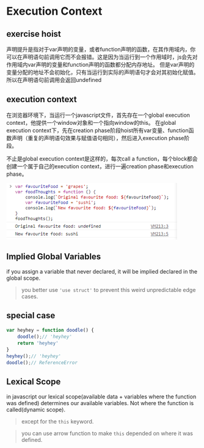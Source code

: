 # Execution Context

## exercise hoist

声明提升是指对于var声明的变量，或者function声明的函数，在其作用域内，你可以在声明语句前调用它而不会报错。这是因为当运行到一个作用域时，js会先对作用域内var声明的变量和function声明的函数都分配内存地址。
但是var声明的变量分配的地址不会初始化，只有当运行到实际的声明语句才会对其初始化赋值。所以在声明语句前调用会返回undefined

## execution context

在浏览器环境下，当运行一个javascript文件，首先存在一个global execution context，他提供一个window对象和一个指向window的this。 在global execution
context下，先在creation phase阶段hoist所有var变量、function函数声明（重复的声明语句效果与赋值语句相同），然后进入execution phase阶段。

不止是global execution context是这样的，每次call a function，每个block都会创建一个属于自己的execution context，进行一遍creation phase和execution
phase。

![img.png](img.png)

## Implied Global Variables

if you assign a variable that never declared, it will be implied declared in the global scope.
> you better use `'use struct'` to prevent this weird unpredictable edge cases.

## special case

```js
var heyhey = function doodle() {
    doodle();// 'heyhey'
    return 'heyhey'
}
heyhey();// 'heyhey'
doodle();// ReferenceError
```

## Lexical Scope

in javascript our lexical scope(available data + variables where the function was defined) determines our available
variables. Not where the function is called(dynamic scope).
> except for the `this` keyword.

> you can use arrow function to make `this` depended on where it was defined.
